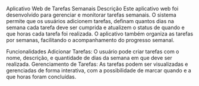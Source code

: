 Aplicativo Web de Tarefas Semanais
Descrição
Este aplicativo web foi desenvolvido para gerenciar e monitorar tarefas semanais. O sistema permite que os usuários adicionem tarefas, definam quantos dias na semana cada tarefa deve ser cumprida e atualizem o status de quando e que horas cada tarefa foi realizada. O aplicativo também organiza as tarefas por semanas, facilitando o acompanhamento do progresso semanal.

Funcionalidades
Adicionar Tarefas: O usuário pode criar tarefas com o nome, descrição, e quantidade de dias da semana em que deve ser realizada.
Gerenciamento de Tarefas: As tarefas podem ser visualizadas e gerenciadas de forma interativa, com a possibilidade de marcar quando e a que horas foram concluídas.
